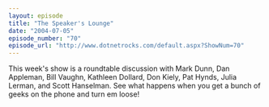 ```yaml
---
layout: episode
title: "The Speaker's Lounge"
date: "2004-07-05"
episode_number: "70"
episode_url: "http://www.dotnetrocks.com/default.aspx?ShowNum=70"
---
```


This week's show is a roundtable discussion with Mark Dunn, Dan Appleman, Bill Vaughn, Kathleen Dollard, Don Kiely, Pat Hynds, Julia Lerman, and Scott Hanselman. See what happens when you get a bunch of geeks on the phone and turn em loose!
